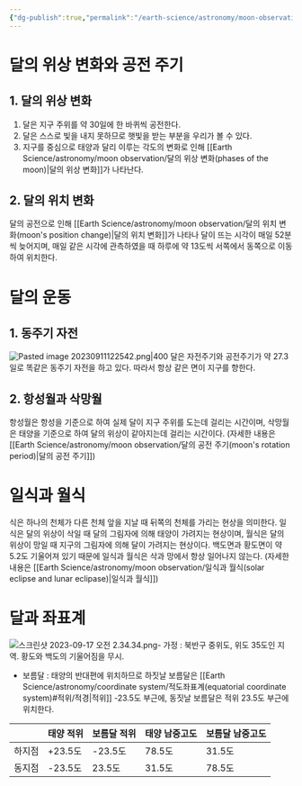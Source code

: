 ```yaml
---
{"dg-publish":true,"permalink":"/earth-science/astronomy/moon-observation/moon/","tags":["earth"]}
---
```


# 달의 위상 변화와 공전 주기
## 1. 달의 위상 변화
1. 달은 지구 주위를 약 30일에 한 바퀴씩 공전한다.
2. 달은 스스로 빛을 내지 못하므로 햇빛을 받는 부분을 우리가 볼 수 있다.
3. 지구를 중심으로 태양과 달리 이루는 각도의 변화로 인해 [[Earth Science/astronomy/moon observation/달의 위상 변화(phases of the moon)\|달의 위상 변화]]가 나타난다.
## 2. 달의 위치 변화
달의 공전으로 인해 [[Earth Science/astronomy/moon observation/달의 위치 변화(moon's position change)\|달의 위치 변화]]가 나타나 달이 뜨는 시각이 매일 52분씩 늦어지며, 매일 같은 시각에 관측하였을 때 하루에 약 13도씩 서쪽에서 동쪽으로 이동하여 위치한다.
# 달의 운동
## 1. 동주기 자전
![Pasted image 20230911122542.png|400](/img/user/attatchments/Pasted%20image%2020230911122542.png)
달은 자전주기와 공전주기가 약 27.3일로 똑같은 동주기 자전을 하고 있다. 따라서 항상 같은 면이 지구를 향한다.
## 2. 항성월과 삭망월
항성월은 항성을 기준으로 하여 실제 달이 지구 주위를 도는데 걸리는 시간이며, 삭망월은 태양을 기준으로 하여 달의 위상이 같아지는데 걸리는 시간이다. (자세한 내용은 [[Earth Science/astronomy/moon observation/달의 공전 주기(moon's rotation period)\|달의 공전 주기]])
# 일식과 월식
식은 하나의 천체가 다른 천체 앞을 지날 때 뒤쪽의 천체를 가리는 현상을 의미한다. 일식은 달의 위상이 삭일 때 달의 그림자에 의해 태양이 가려지는 현상이며, 월식은 달의 위상이 망일 때 지구의 그림자에 의해 달이 가려지는 현상이다. 백도면과 황도면이 약 5.2도 기울어져 있기 때문에 일식과 월식은 삭과 망에서 항상 일어나지 않는다. (자세한 내용은 [[Earth Science/astronomy/moon observation/일식과 월식(solar eclipse and lunar eclipase)\|일식과 월식]])
# 달과 좌표계
![스크린샷 2023-09-17 오전 2.34.34.png](/img/user/attatchments/%EC%8A%A4%ED%81%AC%EB%A6%B0%EC%83%B7%202023-09-17%20%EC%98%A4%EC%A0%84%202.34.34.png)- 가정 : 북반구 중위도, 위도 35도인 지역. 황도와 백도의 기울어짐을 무시.
- 보름달 : 태양의 반대편에 위치하므로 하짓날 보름달은 [[Earth Science/astronomy/coordinate  system/적도좌표계(equatorial coordinate system)#적위/적경\|적위]] -23.5도 부근에, 동짓날 보름달은 적위 23.5도 부근에 위치한다.

|        | 태양 적위 | 보름달 적위 | 태양 남중고도 | 보름달 남중고도 |
| ------ | --------- | ----------- | ------------- | --------------- |
| 하지점 | +23.5도   | -23.5도     | 78.5도        | 31.5도          |
| 동지점 | -23.5도   | 23.5도      | 31.5도        | 78.5도                |
